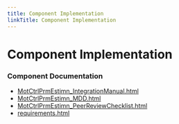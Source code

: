 ```yaml
---
title: Component Implementation
linkTitle: Component Implementation
---
```


# Component Implementation
### Component Documentation

- [MotCtrlPrmEstimn_IntegrationManual.html](doc/MotCtrlPrmEstimn_IntegrationManual.html)
- [MotCtrlPrmEstimn_MDD.html](doc/MotCtrlPrmEstimn_MDD.html)
- [MotCtrlPrmEstimn_PeerReviewChecklist.html](doc/MotCtrlPrmEstimn_PeerReviewChecklist.html)
- [requirements.html](doc/requirements.html)

